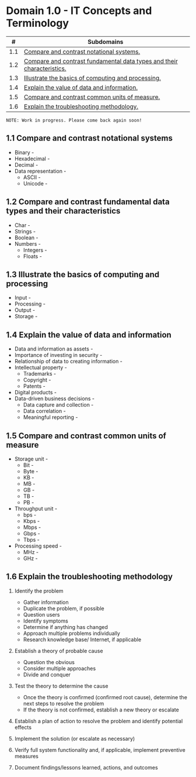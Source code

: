 # Domain 1.0 - IT Concepts and Terminology

| # | Subdomains   | 
|---|---|
|1.1 | [Compare and contrast notational systems.](https://github.com/erich-tech/ITF_Plus/tree/main/Domain_1-IT_Concepts_and_Terminology#11-compare-and-contrast-notational-systems) |
|1.2 | [Compare and contrast fundamental data types and their characteristics.](https://github.com/erich-tech/ITF_Plus/edit/main/Domain_1-IT_Concepts_and_Terminology/1.2#readme) |
|1.3 | [Illustrate the basics of computing and processing.](https://github.com/erich-tech/ITF_Plus/edit/main/Domain_1-IT_Concepts_and_Terminology/1.3#readme) |
|1.4 | [Explain the value of data and information.](https://github.com/erich-tech/ITF_Plus/edit/main/Domain_1-IT_Concepts_and_Terminology/1.4#readme) |
|1.5 | [Compare and contrast common units of measure.](https://github.com/erich-tech/ITF_Plus/edit/main/Domain_1-IT_Concepts_and_Terminology/1.5#readme) |
|1.6 | [Explain the troubleshooting methodology.](https://github.com/erich-tech/ITF_Plus/edit/main/Domain_1-IT_Concepts_and_Terminology/1.6#readme) |



```
NOTE: Work in progress. Please come back again soon! 
```
## 1.1 Compare and contrast notational systems
* Binary - 
* Hexadecimal - 
* Decimal - 
* Data representation - 
	* ASCII - 
	* Unicode - 
## 1.2 Compare and contrast fundamental data types and their characteristics
* Char - 
* Strings - 
* Boolean - 
* Numbers - 
	* Integers - 
	* Floats - 
## 1.3 Illustrate the basics of computing and processing
* Input - 
* Processing - 
* Output - 
* Storage - 
## 1.4 Explain the value of data and information
* Data and information as assets - 
* Importance of investing in security - 
* Relationship of data to  creating information - 
* Intellectual property - 
	* Trademarks - 
	* Copyright - 
	* Patents - 
* Digital products - 
* Data-driven business decisions - 
	* Data capture and collection - 
	* Data correlation - 
	* Meaningful reporting - 
## 1.5 Compare and contrast common units of measure
* Storage unit - 
	* Bit -
	* Byte - 
	* KB - 
	* MB - 
	* GB - 
	* TB - 
	* PB - 
* Throughput unit - 
	* bps - 
	* Kbps - 
	* Mbps - 
	* Gbps - 
	* Tbps - 
* Processing speed - 
	* MHz - 
	* GHz - 
## 1.6 Explain the troubleshooting methodology
1) Identify the problem
	* Gather information
	* Duplicate the problem, if possible
	* Question users
	* Identify symptoms
	* Determine if anything has changed
	* Approach multiple  problems individually
	* Research knowledge base/ Internet, if applicable
2) Establish a theory of probable cause
	* Question the obvious
	* Consider multiple approaches
	* Divide and conquer


3) Test the theory to determine the cause
	* Once the theory is confirmed (confirmed root cause), determine the next steps to resolve the problem
	* If the theory is not confirmed, establish a new theory or escalate

4) Establish a plan of action to resolve the problem and identify potential effects
5) Implement the solution (or escalate as necessary)
6) Verify full system functionality and, if applicable, implement preventive measures
7) Document findings/lessons learned, actions, and outcomes



